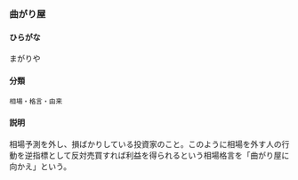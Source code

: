 <div style="display:none;">

## [あ行](securities-terms?id=あ行)
## [か行](securities-terms?id=か行)
## [さ行](securities-terms?id=さ行)
## [た行](securities-terms?id=た行)
## [な行](securities-terms?id=な行)
## [は行](securities-terms?id=は行)
## [ま行](securities-terms?id=ま行)

</div>

### 曲がり屋

#### ひらがな

まがりや

#### 分類

`相場・格言・由来`

#### 説明

相場予測を外し、損ばかりしている投資家のこと。このように相場を外す人の行動を逆指標として反対売買すれば利益を得られるという相場格言を「曲がり屋に向かえ」という。

<div style="display:none;">

## [や行](securities-terms?id=や行)
## [ら行](securities-terms?id=ら行)
## [わ行](securities-terms?id=わ行)
## [英数字・記号](securities-terms?id=英数字・記号)

</div>

